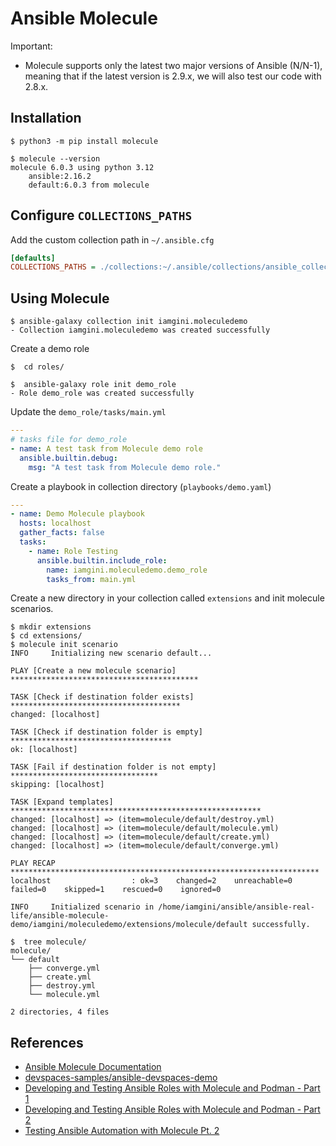 # Ansible Molecule

Important: 

- Molecule supports only the latest two major versions of Ansible (N/N-1), meaning that if the latest version is 2.9.x, we will also test our code with 2.8.x.

## Installation

```shell
$ python3 -m pip install molecule

$ molecule --version
molecule 6.0.3 using python 3.12 
    ansible:2.16.2
    default:6.0.3 from molecule
```

## Configure `COLLECTIONS_PATHS`

Add the custom collection path in `~/.ansible.cfg`

```ini
[defaults]
COLLECTIONS_PATHS = ./collections:~/.ansible/collections/ansible_collections:/usr/share/ansible/collections/ansible_collections:/home/iamgini/ansible/ansible-real-life/ansible-molecule-demo/

```

## Using Molecule

```shell
$ ansible-galaxy collection init iamgini.moleculedemo
- Collection iamgini.moleculedemo was created successfully
```

Create a demo role

```shell
$  cd roles/

$  ansible-galaxy role init demo_role
- Role demo_role was created successfully
```

Update the `demo_role/tasks/main.yml`

```yaml
---
# tasks file for demo_role
- name: A test task from Molecule demo role
  ansible.builtin.debug:
    msg: "A test task from Molecule demo role."
```

Create a playbook in collection directory (`playbooks/demo.yaml`)

```yaml
---
- name: Demo Molecule playbook
  hosts: localhost
  gather_facts: false
  tasks:
    - name: Role Testing
      ansible.builtin.include_role:
        name: iamgini.moleculedemo.demo_role
        tasks_from: main.yml
```

Create a new directory in your collection called `extensions` and init molecule scenarios.

```shell
$ mkdir extensions
$ cd extensions/
$ molecule init scenario
INFO     Initializing new scenario default...

PLAY [Create a new molecule scenario] ******************************************

TASK [Check if destination folder exists] **************************************
changed: [localhost]

TASK [Check if destination folder is empty] ************************************
ok: [localhost]

TASK [Fail if destination folder is not empty] *********************************
skipping: [localhost]

TASK [Expand templates] ********************************************************
changed: [localhost] => (item=molecule/default/destroy.yml)
changed: [localhost] => (item=molecule/default/molecule.yml)
changed: [localhost] => (item=molecule/default/create.yml)
changed: [localhost] => (item=molecule/default/converge.yml)

PLAY RECAP *********************************************************************
localhost                  : ok=3    changed=2    unreachable=0    failed=0    skipped=1    rescued=0    ignored=0

INFO     Initialized scenario in /home/iamgini/ansible/ansible-real-life/ansible-molecule-demo/iamgini/moleculedemo/extensions/molecule/default successfully.
```

```shell
$  tree molecule/
molecule/
└── default
    ├── converge.yml
    ├── create.yml
    ├── destroy.yml
    └── molecule.yml

2 directories, 4 files
```

## References

- [Ansible Molecule Documentation](https://ansible.readthedocs.io/projects/molecule/)
- [devspaces-samples/ansible-devspaces-demo](https://github.com/devspaces-samples/ansible-devspaces-demo)
- [Developing and Testing Ansible Roles with Molecule and Podman - Part 1](https://www.ansible.com/blog/developing-and-testing-ansible-roles-with-molecule-and-podman-part-1)
- [Developing and Testing Ansible Roles with Molecule and Podman - Part 2](https://www.ansible.com/blog/developing-and-testing-ansible-roles-with-molecule-and-podman-part-2)
- [Testing Ansible Automation with Molecule Pt. 2](https://medium.com/contino-engineering/testing-ansible-automation-with-molecule-pt-2-7e2ff5a70bcc)